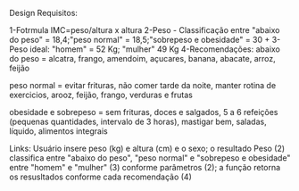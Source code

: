 Design
Requisitos:

1-Fotrmula IMC=peso/altura x altura 
2-Peso - Classificação entre "abaixo do peso" = 18,4;"peso normal" = 18,5;"sobrepeso e obesidade" = 30 + 
3-Peso ideal: "homem" = 52 Kg; "mulher" 49 Kg 
4-Recomendações: 
abaixo do peso = alcatra, frango, amendoim, açucares, banana, abacate, arroz, feijão


peso normal = evitar frituras, não comer tarde da noite, manter rotina de exercicios, arooz, feijão, frango, verduras e frutas


obesidade e sobrepeso = sem frituras, doces e salgados, 5 a 6 refeições (pequenas quantidades, intervalo de 3 horas), mastigar bem, saladas, líquido, alimentos integrais


Links: 
Usuário insere peso (kg) e altura (cm) e o sexo; o resultado Peso (2) classifica entre "abaixo do peso", "peso normal" e "sobrepeso e obesidade" entre "homem" e "mulher" (3) conforme parâmetros (2); a função retorna os resusltados conforme cada recomendação (4) 
